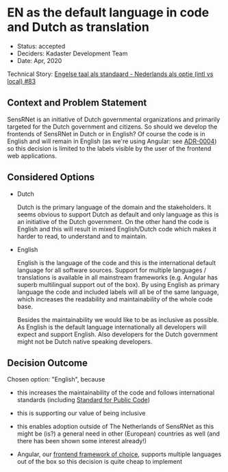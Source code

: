 # EN as the default language in code and Dutch as translation

* Status: accepted
* Deciders: Kadaster Development Team
* Date: Apr, 2020

Technical Story: [Engelse taal als standaard - Nederlands als optie (intl vs local) #83](https://github.com/kadaster-labs/sensrnet-registry-frontend/issues/83)

## Context and Problem Statement

SensRNet is an initiative of Dutch governmental organizations and primarily targeted for the Dutch government and citizens. So should we develop the frontends of SensRNet in Dutch or in English? Of course the code is in English and will remain in English (as we're using Angular: see [ADR-0004](0004-angular-and-openlayers-as-frontend-stack.md)) so this decision is limited to the labels visible by the user of the frontend web applications.

## Considered Options

* Dutch
  
  Dutch is the primary language of the domain and the stakeholders. It seems obvious to support Dutch as default and only language as this is an initiative of the Dutch government. On the other hand the code is English and this will result in mixed English/Dutch code which makes it harder to read, to understand and to maintain.

* English

  English is the language of the code and this is the international default language for all software sources. Support for multiple languages / translations is available in all mainstream frameworks (e.g. Angular has superb multilingual support out of the box). By using English as primary language the code and included labels will all be of the same language, which increases the readability and maintainability of the whole code base.

  Besides the maintainability we would like to be as inclusive as possible. As English is the default language internationally all developers will expect and support English. Also developers for the Dutch government might not be Dutch native speaking developers.

## Decision Outcome

Chosen option: "English", because

* this increases the maintainability of the code and follows international standards (including [Standard for Public Code](https://standard.publiccode.net/criteria/understandable-english-first.html))

* this is supporting our value of being inclusive

* this enables adoption outside of The Netherlands of SensRNet as this might be (is?) a general need in other (European) countries as well (and there has been shown some interest already!)

* Angular, our [frontend framework of choice](0004-angular-and-openlayers-as-frontend-stack.md), supports multiple languages out of the box so this decision is quite cheap to implement
